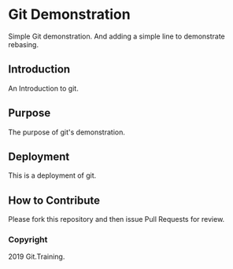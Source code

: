 # Git Demonstration

Simple Git demonstration.
And adding a simple line to demonstrate rebasing.

## Introduction

An Introduction to git.

## Purpose

The purpose of git's demonstration.

## Deployment

This is a deployment of git.

## How to Contribute

Please fork this repository and then issue Pull Requests for review.

### Copyright

2019 Git.Training.
